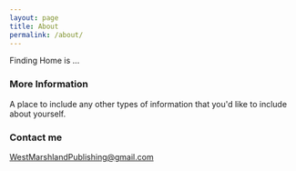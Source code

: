 ```yaml
---
layout: page
title: About
permalink: /about/
---
```


Finding Home is ...

### More Information

A place to include any other types of information that you'd like to include about yourself.

### Contact me

[WestMarshlandPublishing@gmail.com](mailto:westmarshlandpublishing@gmail.com)
